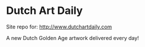 # Dutch Art Daily
Site repo for: http://www.dutchartdaily.com

A new Dutch Golden Age artwork delivered every day!

